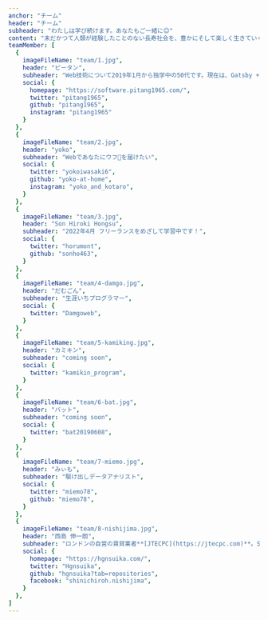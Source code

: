 ```yaml
---
anchor: "チーム"
header: "チーム"
subheader: "わたしは学び続けます。あなたもご一緒に😊"
content: "未だかつて人類が経験したことのない長寿社会を、豊かにそして楽しく生きていくために、わたしは学び続けます。あなたもご一緒に😊✨"
teamMember: [
  {
    imageFileName: "team/1.jpg",
    header: "ピータン",
    subheader: "Web技術について2019年1月から独学中の50代です。現在は、Gatsby + Shopify, Next.js を学習中",
    social: {
      homepage: "https://software.pitang1965.com/",
      twitter: "pitang1965",
      github: "pitang1965",
      instagram: "pitang1965"
    }
  },
  {
    imageFileName: "team/2.jpg",
    header: "yoko",
    subheader: "Webであなたにウフ💓を届けたい",
    social: {
      twitter: "yokoiwasaki6",
      github: "yoko-at-home",
      instagram: "yoko_and_kotaro",
    }
  },
  {
    imageFileName: "team/3.jpg",
    header: "Son Hiroki Hongsu",
    subheader: "2022年4月 フリーランスをめざして学習中です！",
    social: {
      twitter: "horumont",
      github: "sonho463",
    }
  },
  {
    imageFileName: "team/4-damgo.jpg",
    header: "だむごん",
    subheader: "生涯いちプログラマー",
    social: {
      twitter: "Damgoweb",
    }
  },
  {
    imageFileName: "team/5-kamiking.jpg",
    header: "カミキン",
    subheader: "coming soon",
    social: {
      twitter: "kamikin_program",
    }
  },
  {
    imageFileName: "team/6-bat.jpg",
    header: "バット",
    subheader: "coming soon",
    social: {
      twitter: "bat20190608",
    }
  },
  {
    imageFileName: "team/7-miemo.jpg",
    header: "みぃも",
    subheader: "駆け出しデータアナリスト",
    social: {
      twitter: "miemo78",
      github: "miemo78",
    }
  },
  {
    imageFileName: "team/8-nishijima.jpg",
    header: "西島 伸一朗",
    subheader: "ロンドンの自営の賃貸業者**[JTECPC](https://jtecpc.com)**。Shopifyデベロッパーをめざして、マーケティング、フロントエンド、英語を勉強中",
    social: {
      homepage: "https://hgnsuika.com/",
      twitter: "Hgnsuika",
      github: "hgnsuika?tab=repositories",
      facebook: "shinichiroh.nishijima",
    }
  },
]
---
```

